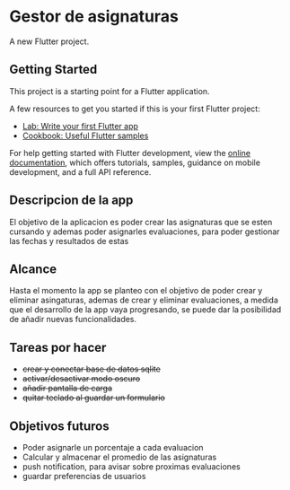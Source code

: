 # Gestor de asignaturas

A new Flutter project.

## Getting Started

This project is a starting point for a Flutter application.

A few resources to get you started if this is your first Flutter project:

- [Lab: Write your first Flutter app](https://docs.flutter.dev/get-started/codelab)
- [Cookbook: Useful Flutter samples](https://docs.flutter.dev/cookbook)

For help getting started with Flutter development, view the
[online documentation](https://docs.flutter.dev/), which offers tutorials,
samples, guidance on mobile development, and a full API reference.


## Descripcion de la app

El objetivo de la aplicacion es poder crear las asignaturas que se esten cursando y ademas
poder asignarles evaluaciones, para poder gestionar las fechas y resultados de estas

## Alcance

Hasta el momento la app se planteo con el objetivo de poder crear y eliminar asingaturas, ademas de
crear y eliminar evaluaciones, a medida que el desarrollo de la app vaya progresando, se puede dar
la posibilidad de añadir nuevas funcionalidades.

## Tareas por hacer

 * ~~crear y conectar base de datos sqlite~~
 * ~~activar/desactivar modo oscuro~~
 * ~~añadir pantalla de carga~~
 * ~~quitar teclado al guardar un formulario~~

 ## Objetivos futuros

 * Poder asignarle un porcentaje a cada evaluacion
 * Calcular y almacenar el promedio de las asignaturas
 * push notification, para avisar sobre proximas evaluaciones
 * guardar preferencias de usuarios